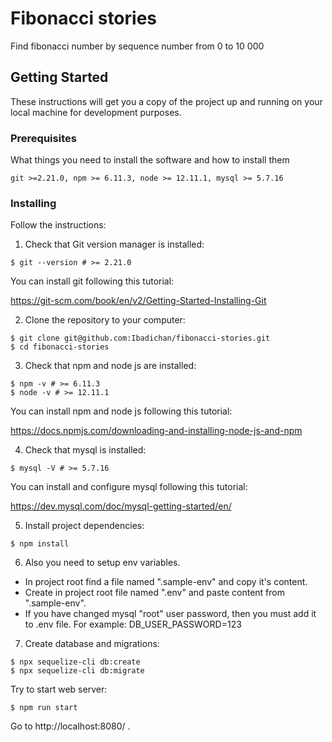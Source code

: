 # Fibonacci stories

Find fibonacci number by sequence number from 0 to 10 000

## Getting Started

These instructions will get you a copy of the project up and running on your local machine for development purposes.

### Prerequisites

What things you need to install the software and how to install them

```
git >=2.21.0, npm >= 6.11.3, node >= 12.11.1, mysql >= 5.7.16
```

### Installing

Follow the instructions:

1. Check that Git version manager is installed:

```
$ git --version # >= 2.21.0
```

You can install git following this tutorial:

https://git-scm.com/book/en/v2/Getting-Started-Installing-Git

2. Clone the repository to your computer:

```
$ git clone git@github.com:Ibadichan/fibonacci-stories.git
$ cd fibonacci-stories
```

3. Check that npm and node js are installed:

```
$ npm -v # >= 6.11.3
$ node -v # >= 12.11.1
```

You can install npm and node js following this tutorial:

https://docs.npmjs.com/downloading-and-installing-node-js-and-npm

4. Check that mysql is installed:

```
$ mysql -V # >= 5.7.16
```

You can install and configure mysql following this tutorial:

https://dev.mysql.com/doc/mysql-getting-started/en/

5. Install project dependencies:

```
$ npm install
```

6. Also you need to setup env variables.

- In project root find a file named ".sample-env" and copy it's content.
- Create in project root file named ".env" and paste content from ".sample-env".
- If you have changed mysql "root" user password, then you must add it to .env file.
  For example: DB_USER_PASSWORD=123
  
7. Create database and migrations:

```
$ npx sequelize-cli db:create
$ npx sequelize-cli db:migrate
```

Try to start web server:

```
$ npm run start
```

Go to http://localhost:8080/ .

